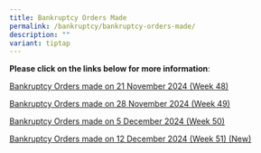 ```yaml
---
title: Bankruptcy Orders Made
permalink: /bankruptcy/bankruptcy-orders-made/
description: ""
variant: tiptap
---
```

<p><strong>Please click on the links below for more information</strong>:</p>
<p></p>
<p><a href="/files/BOs Made/Bankruptcy_Orders_made_on_21_November_2024__Week_48_.pdf" rel="noopener nofollow" target="_blank">Bankruptcy Orders made on 21 November 2024 (Week 48)</a>
</p>
<p><a href="/files/BOs Made/Bankruptcy_Orders_made_on_28_November_2024__Week_49_.pdf" rel="noopener nofollow" target="_blank">Bankruptcy Orders made on 28 November 2024 (Week 49)</a>
</p>
<p><a href="/files/BOs Made/Bankruptcy_Orders_made_on_5_December_2024__Week_50_.pdf" rel="noopener nofollow" target="_blank">Bankruptcy Orders made on 5 December 2024 (Week 50)</a>
</p>
<p><a href="/files/BOs Made/Bankruptcy_Orders_made_on_12_December_2024__Week_51_.pdf" rel="noopener nofollow" target="_blank">Bankruptcy Orders made on 12 December 2024 (Week 51) (New)</a>
</p>
<p></p>